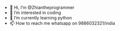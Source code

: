 - 👋 Hi, I’m @Zhiantheprogrammer
- 👀 I’m interested in coding
- 🌱 I’m currently learning python
- 📫 How to reach me whatsapp on 9886032321/india

<!---
Zhiantheprogrammer/Zhiantheprogrammer is a ✨ special ✨ repository because its `README.md` (this file) appears on your GitHub profile.
You can click the Preview link to take a look at your changes.
--->

